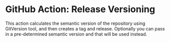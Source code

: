 # GitHub Action: Release Versioning

This action calculates the semantic version of the repository using GitVersion tool, and then creates a tag and release. Optionally you can pass in a pre-determined semantic version and that will be used instead.
